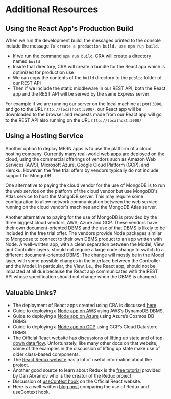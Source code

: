 # Additional Resources

## Using the React App's Production Build
When we run the development build, the messages printed to the console include the message `To create a production build, use npm run build.`
* If we run the command `npm run build`, CRA will create a directory named `build`
* Inside that directory, CRA will create a bundle for the React app which is optimized for production use
* We can copy the contents of the `build` directory to the `public` folder of our REST API
* Then if we include the static middleware in our REST API, both the React app and the REST API will be served by the same Express server

For example if we are running our server on the local machine at port `3000`, and go to the URL `http://localhost:3000/`, our React app will be downloaded to the browser and requests made from our React app will go to the REST API also running on the URL `http://localhost:3000/`


## Using a Hosting Service
Another option to deploy MERN apps is to use the platform of a cloud hosting company. Currently many real-world web apps are deployed on the cloud, using the commercial offerings of vendors such as Amazon Web Services (AWS), Microsoft Azure, Google Cloud Platform (GCP), and Heroku. However, the free trial offers by vendors typically do not include support for MongoDB.

One alternative to paying the cloud vendor for the use of MongoDB is to run the web service on the platform of the cloud vendor but use MongoDB's Atlas service to host the MongoDB server. This may require some configuration to allow network communication between the web service running on the cloud vendor's machines and the MongoDB Atlas server.

Another alternative to paying for the use of MongoDB is provided by the three biggest cloud vendors, AWS, Azure and GCP. These vendors have their own document-oriented DBMS and the use of that DBMS is likely to be included in the free trial offer. The vendors provide Node packages similar to Mongoose to connect to their own DBMS product to an app written with Node. A well-written app, with a clean separation between the Model, View and Controller layers, should not require a large code change to switch to a different document-oriented DBMS. The change will mostly be in the Model layer, with some possible changes in the interface between the Controller and the Model. In particular, the View, i.e., the React app, should not be impacted at all due because the React app communicates with the REST API whose specification should not change when the DBMS is changed.


## Valuable Links?
* The deployment of React apps created using CRA is discussed [here](https://create-react-app.dev/docs/deployment/)
* Guide to deploying a [Node app on AWS](https://aws.amazon.com/getting-started/hands-on/deploy-nodejs-web-app/) using AWS’s DynamoDB DBMS.
* Guide to deploying a [Node app on Azure](https://docs.microsoft.com/en-us/azure/cosmos-db/sql-api-nodejs-application) using Azure’s Cosmos DB DBMS.
* Guide to deploying a [Node app on GCP](https://cloud.google.com/appengine/docs/standard/nodejs/using-cloud-datastore) using GCP’s Cloud Datastore DBMS.
* The Official React website has discussions of [lifting up state](https://reactjs.org/docs/lifting-state-up.html) and of [top-down data flow](https://reactjs.org/docs/state-and-lifecycle.html#the-data-flows-down). Unfortunately, like many other docs on that website, some of the examples in the discussion of lifting up state make use of older class-based components.
* The [React Redux website](https://react-redux.js.org/introduction/getting-started) has a lot of useful information about the project.
* Another good source to learn about Redux is the [free tutorial](https://egghead.io/courses/fundamentals-of-redux-course-from-dan-abramov-bd5cc86) provided by Dan Abramov who is the creator of the Redux project.
* Discussion of [useContext hook](https://reactjs.org/docs/hooks-reference.html#usecontext) on the Official React website.
* Here is a well-written [blog post](https://blog.logrocket.com/use-hooks-and-context-not-react-and-redux/) comparing the use of Redux and useContext hook.